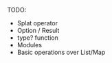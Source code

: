 TODO:

* Splat operator
* Option / Result
* type? function
* Modules
* Basic operations over List/Map
